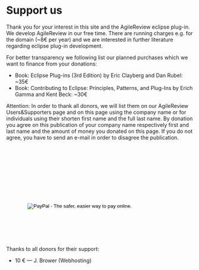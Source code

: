 # Support us

Thank you for your interest in this site and the AgileReview eclipse plug-in. We develop AgileReview in our free time. There are running charges e.g. for the domain (~8€ per year) and we are interested in further literature regarding eclipse plug-in development.

For better transparency we following list our planned purchases which we want to finance from your donations:

* Book: Eclipse Plug-ins (3rd Edition) by Eric Clayberg and Dan Rubel: ~35€
* Book: Contributing to Eclipse: Principles, Patterns, and Plug-Ins by Erich Gamma and Kent Beck: ~30€

Attention: In order to thank all donors, we will list them on our AgileReview Users&Supporters page and on this page using the company name or for individuals using their shorten first name and the full last name. By donation you agree on this publication of your company name respectively first and last name and the amount of money you donated on this page.
If you do not agree, you have to send an e-mail in order to disagree the publication.

<form action="https://www.paypal.com/cgi-bin/webscr" method="post" target="_blank"><code>
    <div class="paypal-donations">
        <input type="hidden" name="cmd" value="_donations">
        <input type="hidden" name="bn" value="TipsandTricks_SP">
        <input type="hidden" name="business" value="maltebrunnlieb@web.de">
        <input type="hidden" name="return" value="https://agilereview.org/thanku.html">
        <input type="hidden" name="item_number" value="AgileReview">
        <input type="hidden" name="rm" value="0">
        <input type="hidden" name="currency_code" value="EUR">
        <input type="hidden" name="lc" value="US">
        <input type="image" style="cursor: pointer;" src="https://www.paypal.com/en_US/i/btn/btn_donate_LG.gif" name="submit" alt="PayPal - The safer, easier way to pay online.">
        <img alt="" src="https://www.paypal.com/en_US/i/scr/pixel.gif" width="1" height="1">
    </div>

<!-- End PayPal Donations -->
</code></form>

Thanks to all donors for their support:

* 10 € — J. Brower (Webhosting)
